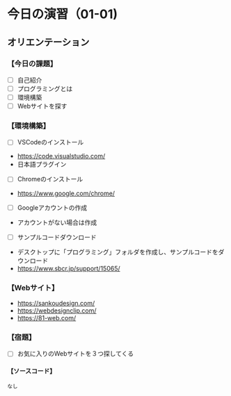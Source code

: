# 今日の演習（01-01)

## オリエンテーション

### **【今日の課題】**

- [ ] 自己紹介
- [ ] プログラミングとは
- [ ] 環境構築
- [ ] Webサイトを探す

### **【環境構築】**

- [ ] VSCodeのインストール
- https://code.visualstudio.com/
- 日本語プラグイン
- [ ] Chromeのインストール
- https://www.google.com/chrome/
- [ ] Googleアカウントの作成
- アカウントがない場合は作成
- [ ] サンプルコードダウンロード
- デスクトップに「プログラミング」フォルダを作成し、サンプルコードをダウンロード
- https://www.sbcr.jp/support/15065/

### **【Webサイト】**

- https://sankoudesign.com/
- https://webdesignclip.com/
- https://81-web.com/

### **【宿題】**

- [ ] お気に入りのWebサイトを３つ探してくる
  
#### **【ソースコード】**

```html
なし

```

<!-- #### **【結果】**   -->

<!-- - [ ] 実行して、「リスト一覧」の文字が表示されること   -->

<!-- ![結果](img/01_result.png) -->

